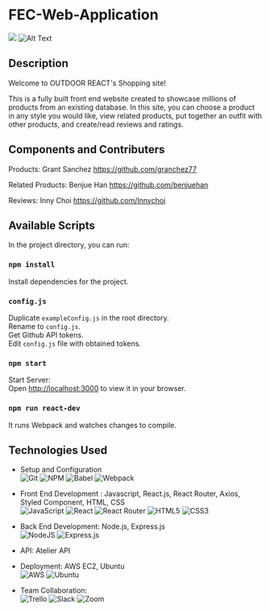 # FEC-Web-Application

![](https://media.giphy.com/media/1AEbvlmEbQGW9Zak9R/giphy.gif)
![Alt Text](https://media.giphy.com/media/1AEbvlmEbQGW9Zak9R/giphy.gif)

## Description

Welcome to OUTDOOR REACT's Shopping site!

This is a fully built front end website created to showcase millions of products from an existing database. In this site, you can choose a product in any style you would like, view related products, put together an outfit with other products, and create/read reviews and ratings.

## Components and Contributers

Products: Grant Sanchez
https://github.com/granchez77

Related Products: Benjue Han
https://github.com/benjuehan

Reviews: Inny Choi
https://github.com/Innychoi

## Available Scripts
In the project directory, you can run:

### `npm install`
Install dependencies for the project.

### `config.js`
Duplicate `exampleConfig.js` in the root directory.\
Rename to `config.js`.\
Get Github API tokens.\
Edit `config.js` file with obtained tokens.

### `npm start`
Start Server:\
Open [http://localhost:3000](http://localhost:3000) to view it in your browser.

### `npm run react-dev`
It runs Webpack and watches changes to compile.

## Technologies Used
- Setup and Configuration \
![Git](https://img.shields.io/badge/git-%23F05033.svg?style=for-the-badge&logo=git&logoColor=white)
![NPM](https://img.shields.io/badge/NPM-%23000000.svg?style=for-the-badge&logo=npm&logoColor=white)
![Babel](https://img.shields.io/badge/Babel-F9DC3e?style=for-the-badge&logo=babel&logoColor=black)
![Webpack](https://img.shields.io/badge/webpack-%238DD6F9.svg?style=for-the-badge&logo=webpack&logoColor=black)

- Front End Development : Javascript, React.js, React Router, Axios, Styled Component, HTML, CSS \
![JavaScript](https://img.shields.io/badge/javascript-%23323330.svg?style=for-the-badge&logo=javascript&logoColor=%23F7DF1E)
![React](https://img.shields.io/badge/react-%2320232a.svg?style=for-the-badge&logo=react&logoColor=%2361DAFB)
![React Router](https://img.shields.io/badge/React_Router-CA4245?style=for-the-badge&logo=react-router&logoColor=white)
![HTML5](https://img.shields.io/badge/html5-%23E34F26.svg?style=for-the-badge&logo=html5&logoColor=white)
![CSS3](https://img.shields.io/badge/css3-%231572B6.svg?style=for-the-badge&logo=css3&logoColor=white)

- Back End Development: Node.js, Express.js \
![NodeJS](https://img.shields.io/badge/node.js-6DA55F?style=for-the-badge&logo=node.js&logoColor=white)
![Express.js](https://img.shields.io/badge/express.js-%23404d59.svg?style=for-the-badge&logo=express&logoColor=%2361DAFB)

- API: Atelier API
- Deployment: AWS EC2, Ubuntu \
![AWS](https://img.shields.io/badge/AWS-%23FF9900.svg?style=for-the-badge&logo=amazon-aws&logoColor=white)
![Ubuntu](https://img.shields.io/badge/Ubuntu-E95420?style=for-the-badge&logo=ubuntu&logoColor=white)

- Team Collaboration: \
![Trello](https://img.shields.io/badge/Trello-%23026AA7.svg?style=for-the-badge&logo=Trello&logoColor=white)
![Slack](https://img.shields.io/badge/Slack-4A154B?style=for-the-badge&logo=slack&logoColor=white)
![Zoom](https://img.shields.io/badge/Zoom-2D8CFF?style=for-the-badge&logo=zoom&logoColor=white)
